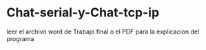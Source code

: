 # Chat-serial-y-Chat-tcp-ip
leer el archivo word de Trabajo final  o el PDF para la explicacion del programa
